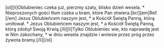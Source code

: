 [ol][li]Oblubieniec czeka już, pierzmy szaty, blisko dzień wesela. * Nieproszonych gości tłum czeka u bram, które Pan otwiera.[br/][em]Ref.[/em] Jezus Oblubieńcem naszym jest, * a Kościół Świętą Panną, którą umiłował. * Jezus Oblubieńcem naszym jest, * a Kościół Świętą Panną, którą zdobył Swoją Krwią.[/li][li]Tylko Oblubieniec wie, kto naprawdę jest w Nim zakochany, * w dniu wesela znajdzie i wniesie przez próg przez żywota bramy.[/li][/ol]